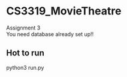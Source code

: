 # CS3319_MovieTheatre
  Assignment 3<br />
  You need database already set up!!
## Hot to run
  python3 run.py
